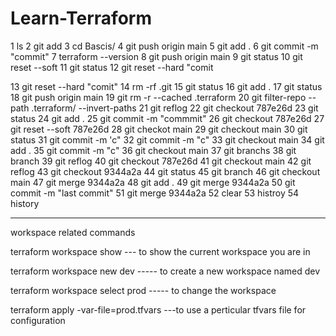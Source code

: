 # Learn-Terraform
1  ls
    2  git add
    3  cd Bascis/
    4  git push origin main
    5  git add .
    6  git commit -m "commit"
    7  terraform --version
    8  git push origin main
    9  git status
   10  git reset --soft 
   11  git status
   12  git reset --hard "comit

   13  git reset --hard "comit"
   14  rm -rf .git 
   15  git status
   16  git add .
   17  git status
   18  git push origin main
   19  git rm -r --cached .terraform
   20  git filter-repo --path .terraform/ --invert-paths
   21  git reflog
   22  git checkout 787e26d
   23  git status
   24  git add .
   25  git commit -m "commmit"
   26  git checkout 787e26d
   27  git reset --soft 787e26d
   28  git checkot main
   29  git checkout main
   30  git status
   31  git commit -m 'c"
   32  git commit -m "c"
   33  git checkout main
   34  git add .
   35  git commit -m "c"
   36  git checkout main
   37  git branchs
   38  git branch
   39  git reflog
   40  git checkout 787e26d
   41  git checkout main
   42  git reflog
   43  git checkout 9344a2a
   44  git status
   45  git branch
   46  git checkout main
   47  git merge 9344a2a
   48  git add .
   49  git merge 9344a2a
   50  git commit -m "last commit"
   51  git merge 9344a2a
   52  clear
   53  histroy
   54  history




-------------------------------------------------------------
workspace related commands

terraform workspace show --- to show the current workspace you are in

terraform workspace new dev ----- to create a  new workspace named dev

terraform workspace select prod ----- to change the workspace 

terraform apply -var-file=prod.tfvars ---to use a perticular tfvars file for configuration
